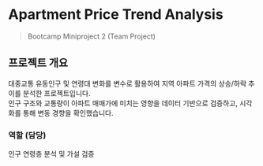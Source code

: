 # Apartment Price Trend Analysis
> Bootcamp Miniproject 2 (Team Project)

## 프로젝트 개요
대중교통 유동인구 및 연령대 변화를 변수로 활용하여 지역 아파트 가격의 상승/하락 추이를 분석한 프로젝트입니다.  
인구 구조와 교통량이 아파트 매매가에 미치는 영향을 데이터 기반으로 검증하고, 시각화를 통해 변동 경향을 확인했습니다.

### 역할 (담당)
인구 연령층 분석 및 가설 검증